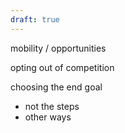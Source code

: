 ```yaml
---
draft: true
---
```


mobility / opportunities

opting out of competition

choosing the end goal
* not the steps
* other ways
